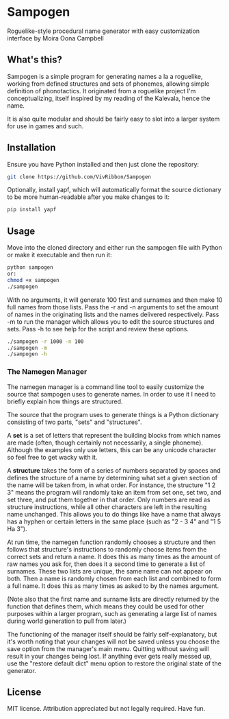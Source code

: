 # Sampogen
Roguelike-style procedural name generator with easy customization interface by Moira Oona Campbell

## What's this?
Sampogen is a simple program for generating names a la a roguelike, working from defined structures and sets of phonemes, allowing simple definition of phonotactics. It originated from a roguelike project I'm conceptualizing, itself inspired by my reading of the Kalevala, hence the name.

It is also quite modular and should be fairly easy to slot into a larger system for use in games and such.

## Installation

Ensure you have Python installed and then just clone the repository:
``` sh
git clone https://github.com/VivRibbon/Sampogen
```

Optionally, install yapf, which will automatically format the source dictionary to be more human-readable after you make changes to it:

``` sh
pip install yapf
```

## Usage

Move into the cloned directory and either run the sampogen file with Python or make it executable and then run it:
``` sh
python sampogen
or:
chmod +x sampogen
./sampogen
```

With no arguments, it will generate 100 first and surnames and then make 10 full names from those lists. Pass the -r and -n arguments to set the amount of names in the originating lists and the names delivered respectively. Pass -m to run the manager which allows you to edit the source structures and sets. Pass -h to see help for the script and review these options.

``` sh
./sampogen -r 1000 -n 100
./sampogen -m
./sampogen -h
```

### The Namegen Manager
The namegen manager is a command line tool to easily customize the source that sampogen uses to generate names. In order to use it I need to briefly explain how things are structured.

The source that the program uses to generate things is a Python dictionary consisting of two parts, "sets" and "structures".

A **set** is a set of letters that represent the building blocks from which names are made (often, though certainly not necessarily, a single phoneme). Although the examples only use letters, this can be any unicode character so feel free to get wacky with it.

A **structure** takes the form of a series of numbers separated by spaces and defines the structure of a name by determining what set a given section of the name will be taken from, in what order. For instance, the structure "1 2 3" means the program will randomly take an item from set one, set two, and set three, and put them together in that order. Only numbers are read as structure instructions, while all other characters are left in the resulting name unchanged. This allows you to do things like have a name that always has a hyphen or certain letters in the same place (such as "2 - 3 4" and "1 5 Ha 3").

At run time, the namegen function randomly chooses a structure and then follows that structure's instructions to randomly choose items from the correct sets and return a name. It does this as many times as the amount of raw names you ask for, then does it a second time to generate a list of surnames. These two lists are unique, the same name can not appear on both. Then a name is randomly chosen from each list and combined to form a full name. It does this as many times as asked to by the names argument.

(Note also that the first name and surname lists are directly returned by the function that defines them, which means they could be used for other purposes within a larger program, such as generating a large list of names during world generation to pull from later.)

The functioning of the manager itself should be fairly self-explanatory, but it's worth noting that your changes will not be saved unless you choose the save option from the manager's main menu. Quitting without saving will result in your changes being lost. If anything ever gets really messed up, use the "restore default dict" menu option to restore the original state of the generator.

## License
MIT license. Attribution appreciated but not legally required. Have fun.
